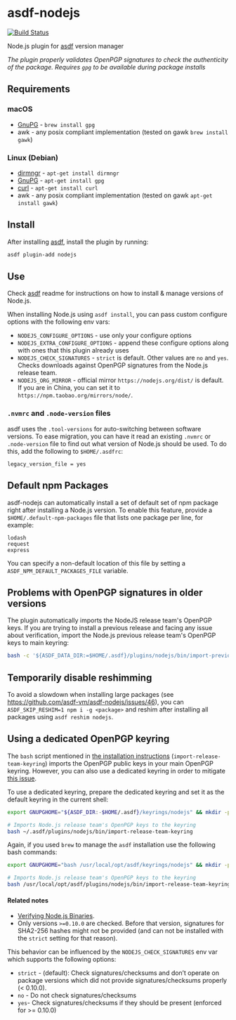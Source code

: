 # asdf-nodejs

[![Build Status](https://travis-ci.org/asdf-vm/asdf-nodejs.svg?branch=master)](https://travis-ci.org/asdf-vm/asdf-nodejs)

Node.js plugin for [asdf](https://github.com/asdf-vm/asdf) version manager

*The plugin properly validates OpenPGP signatures to check the authenticity of the package. Requires `gpg` to be available during package installs*

## Requirements


### macOS
* [GnuPG](http://www.gnupg.org) - `brew install gpg`
* awk - any posix compliant implementation (tested on gawk `brew install gawk`)

### Linux (Debian)

* [dirmngr](https://packages.debian.org/sid/dirmngr) - `apt-get install
  dirmngr`
* [GnuPG](http://www.gnupg.org) - `apt-get install gpg`
* [curl](https://curl.haxx.se) - `apt-get install curl`
* awk - any posix compliant implementation (tested on gawk `apt-get install gawk`)

## Install

After installing [asdf](https://github.com/asdf-vm/asdf), install the plugin by running:

```bash
asdf plugin-add nodejs 
```

## Use

Check [asdf](https://github.com/asdf-vm/asdf) readme for instructions on how to install & manage versions of Node.js.

When installing Node.js using `asdf install`, you can pass custom configure options with the following env vars:

* `NODEJS_CONFIGURE_OPTIONS` - use only your configure options
* `NODEJS_EXTRA_CONFIGURE_OPTIONS` - append these configure options along with ones that this plugin already uses
* `NODEJS_CHECK_SIGNATURES` - `strict` is default. Other values are `no` and `yes`. Checks downloads against OpenPGP signatures from the Node.js release team.
* `NODEJS_ORG_MIRROR` - official mirror `https://nodejs.org/dist/` is default. If you are in China, you can set it to `https://npm.taobao.org/mirrors/node/`.

### `.nvmrc` and `.node-version` files

asdf uses the `.tool-versions` for auto-switching between software versions. To ease migration, you can have it read an existing `.nvmrc` or `.node-version` file to find out what version of Node.js should be used. To do this, add the following to `$HOME/.asdfrc`:

```
legacy_version_file = yes
```

## Default npm Packages

asdf-nodejs can automatically install a set of default set of npm package right after installing a Node.js version. To enable this feature, provide a `$HOME/.default-npm-packages` file that lists one package per line, for example:

```
lodash
request
express
```

You can specify a non-default location of this file by setting a `ASDF_NPM_DEFAULT_PACKAGES_FILE` variable.

## Problems with OpenPGP signatures in older versions

The plugin automatically imports the NodeJS release team's OpenPGP keys. If you are trying to install a previous release and facing any issue about verification, import the Node.js previous release team's OpenPGP keys to main keyring:

```bash
bash -c '${ASDF_DATA_DIR:=$HOME/.asdf}/plugins/nodejs/bin/import-previous-release-team-keyring'
```

## Temporarily disable reshimming

To avoid a slowdown when installing large packages (see https://github.com/asdf-vm/asdf-nodejs/issues/46), you can `ASDF_SKIP_RESHIM=1 npm i -g <package>` and reshim after installing all packages using `asdf reshim nodejs`.

## Using a dedicated OpenPGP keyring

The `bash` script mentioned in [the installation instructions](#install) (`import-release-team-keyring`) imports the OpenPGP public keys in your main OpenPGP keyring. However, you can also use a dedicated keyring in order to mitigate [this issue](https://github.com/nodejs/node/issues/9859).

To use a dedicated keyring, prepare the dedicated keyring and set it as the default keyring in the current shell:

```bash
export GNUPGHOME="${ASDF_DIR:-$HOME/.asdf}/keyrings/nodejs" && mkdir -p "$GNUPGHOME" && chmod 0700 "$GNUPGHOME"

# Imports Node.js release team's OpenPGP keys to the keyring
bash ~/.asdf/plugins/nodejs/bin/import-release-team-keyring
```

Again, if you used `brew` to manage the `asdf` installation use the following bash commands:

```bash
export GNUPGHOME="bash /usr/local/opt/asdf/keyrings/nodejs" && mkdir -p "$GNUPGHOME" && chmod 0700 "$GNUPGHOME"

# Imports Node.js release team's OpenPGP keys to the keyring
bash /usr/local/opt/asdf/plugins/nodejs/bin/import-release-team-keyring
```

#### Related notes

* [Verifying Node.js Binaries](https://github.com/nodejs/node#verifying-binaries).
* Only versions `>=0.10.0` are checked. Before that version, signatures for SHA2-256 hashes might not be provided (and can not be installed with the `strict` setting for that reason).

This behavior can be influenced by the `NODEJS_CHECK_SIGNATURES` env var which supports the following options:

* `strict` - (default): Check signatures/checksums and don’t operate on package versions which did not provide signatures/checksums properly (< 0.10.0).
* `no` - Do not check signatures/checksums
* `yes`- Check signatures/checksums if they should be present (enforced for >= 0.10.0)

